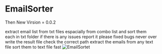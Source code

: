# EmailSorter

Then New Virsion = 0.0.2

extract email list from txt files espacially from combo list
and sort them each in txt folder 
if there is any issues report it please
fixed bugs 
never over write the result file 
check the correct path 
extract the emails from any text file 
sort them to text file 
fast
![EmailSortet](https://i.ibb.co/5MvPk89/Github3.jpg)
